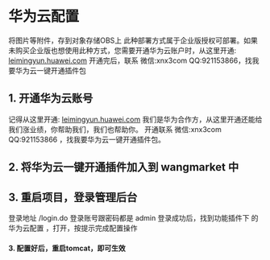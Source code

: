 # 华为云配置

将图片等附件，存到对象存储OBS上
此种部署方式属于企业版授权可部署。如果未购买企业版也想使用此种方式，您需要开通华为云账户时，从这里开通:  [leimingyun.huawei.com](http://huawei.leimingyun.com)
开通完后，联系 微信:xnx3com   QQ:921153866，找我要华为云一键开通插件包

## 1. 开通华为云账号
记得从这里开通:  [leimingyun.huawei.com](http://huawei.leimingyun.com) 我们是华为合作方，从这里开通还能给我们涨业绩，你帮助我们，我们也帮助你。
开通联系 微信:xnx3com   QQ:921153866 ，找我要华为云一键开通插件包。

## 2. 将华为云一键开通插件加入到 wangmarket 中

## 3. 重启项目，登录管理后台
登录地址 /login.do
登录账号跟密码都是  admin
登录成功后，找到功能插件下 的 华为云配置 ，打开，按提示完成配置操作

#### 3. 配置好后，重启tomcat，即可生效